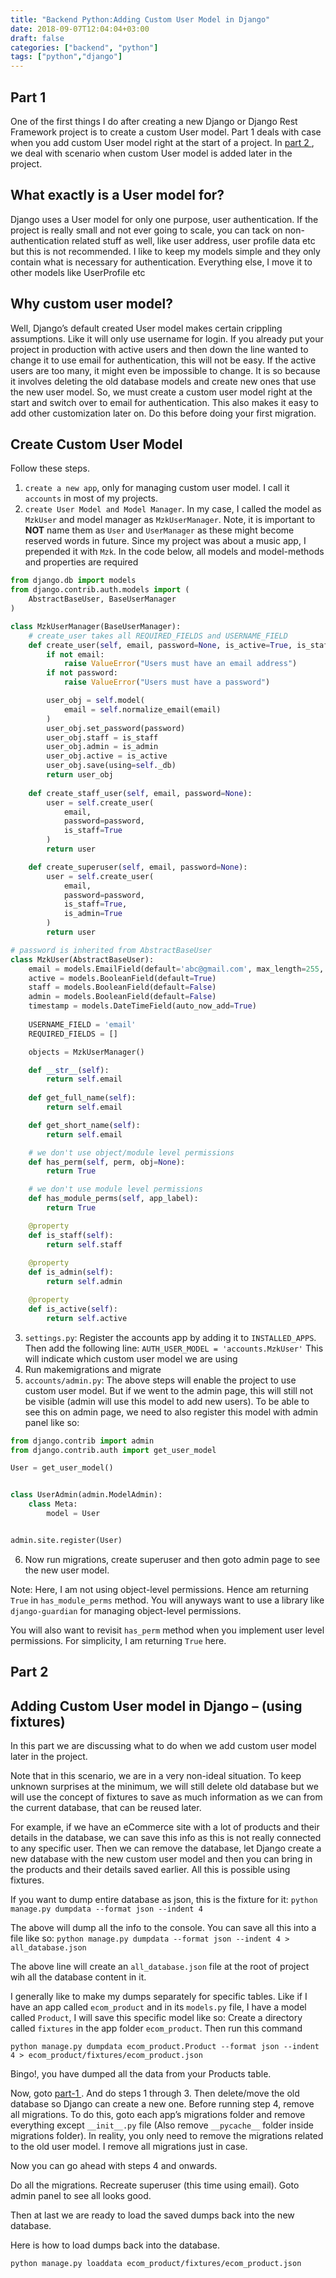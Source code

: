 ```yaml
---
title: "Backend Python:Adding Custom User Model in Django"
date: 2018-09-07T12:04:04+03:00
draft: false 
categories: ["backend", "python"]
tags: ["python","django"]
---
```

## Part 1
One of the first things I do after creating a new Django or Django Rest Framework project is to create a custom User model. Part 1 deals with case when you add custom User model right at the start of a project. In [ part 2 ](#part-2), we deal with scenario when custom User model is added later in the project.

## What exactly is a User model for?
Django uses a User model for only one purpose, user authentication. If the project is really small and not ever going to scale, you can tack on non-authentication related stuff as well, like user address, user profile data etc but this is not recommended. I like to keep my models simple and they only contain what is necessary for authentication. Everything else, I move it to other models like UserProfile etc

## Why custom user model?
Well, Django’s default created User model makes certain crippling assumptions. Like it will only use username for login. If you already put your project in production with active users and then down the line wanted to change it to use email for authentication, this will not be easy. If the active users are too many, it might even be impossible to change. It is so because it involves deleting the old database models and create new ones that use the new user model. So, we must create a custom user model right at the start and switch over to email for authentication. This also makes it easy to add other customization later on. Do this before doing your first migration.

## Create Custom User Model
Follow these steps.

1. `create a new app`, only for managing custom user model. I call it `accounts` in most of my projects.
1. `create User Model and Model Manager`. In my case, I called the model as `MzkUser` and model manager as `MzkUserManager`. Note, it is important to __NOT__ name them as `User` and `UserManager` as these might become reserved words in future. Since my project was about a music app, I prepended it with `Mzk`. In the code below, all models and model-methods and properties are required
```python
from django.db import models
from django.contrib.auth.models import (
    AbstractBaseUser, BaseUserManager
)

class MzkUserManager(BaseUserManager):
    # create_user takes all REQUIRED_FIELDS and USERNAME_FIELD
    def create_user(self, email, password=None, is_active=True, is_staff=False, is_admin=False):
        if not email:
            raise ValueError("Users must have an email address")
        if not password:
            raise ValueError("Users must have a password")

        user_obj = self.model(
            email = self.normalize_email(email)
        )
        user_obj.set_password(password)
        user_obj.staff = is_staff
        user_obj.admin = is_admin
        user_obj.active = is_active
        user_obj.save(using=self._db)
        return user_obj
    
    def create_staff_user(self, email, password=None):
        user = self.create_user(
            email,
            password=password,
            is_staff=True
        )
        return user

    def create_superuser(self, email, password=None):
        user = self.create_user(
            email,
            password=password,
            is_staff=True,
            is_admin=True
        )
        return user

# password is inherited from AbstractBaseUser
class MzkUser(AbstractBaseUser):
    email = models.EmailField(default='abc@gmail.com', max_length=255, unique=True)
    active = models.BooleanField(default=True)
    staff = models.BooleanField(default=False)
    admin = models.BooleanField(default=False)
    timestamp = models.DateTimeField(auto_now_add=True)
    
    USERNAME_FIELD = 'email'
    REQUIRED_FIELDS = []

    objects = MzkUserManager()

    def __str__(self):
        return self.email
    
    def get_full_name(self):
        return self.email

    def get_short_name(self):
        return self.email

    # we don't use object/module level permissions
    def has_perm(self, perm, obj=None):
        return True

    # we don't use module level permissions
    def has_module_perms(self, app_label):
        return True

    @property
    def is_staff(self):
        return self.staff
    
    @property
    def is_admin(self):
        return self.admin

    @property
    def is_active(self):
        return self.active
```
3. `settings.py`: Register the accounts app by adding it to `INSTALLED_APPS`. Then add the following line:
`AUTH_USER_MODEL = 'accounts.MzkUser'`
This will indicate which custom user model we are using
3. Run makemigrations and migrate
3. `accounts/admin.py`: The above steps will enable the project to use custom user model. But if we went to the admin page, this will still not be visible (admin will use this model to add new users). To be able to see this on admin page, we need to also register this model with admin panel like so:
```python
from django.contrib import admin
from django.contrib.auth import get_user_model

User = get_user_model()


class UserAdmin(admin.ModelAdmin):
    class Meta:
        model = User


admin.site.register(User)
```
6. Now run migrations, create superuser and then goto admin page to see the new user model.

Note: Here, I am not using object-level permissions. Hence am returning `True` in `has_module_perms` method. You will anyways want to use a library like `django-guardian` for managing object-level permissions.

You will also want to revisit `has_perm` method when you implement user level permissions. For simplicity, I am returning `True` here.

## Part 2
## Adding Custom User model in Django – (using fixtures)
In this part we are discussing what to do when we add custom user model later in the project.

Note that in this scenario, we are in a very non-ideal situation. To keep unknown surprises at the minimum, we will still delete old database but we will use the concept of fixtures to save as much information as we can from the current database, that can be reused later.

For example, if we have an eCommerce site with a lot of products and their details in the database, we can save this info as this is not really connected to any specific user. Then we can remove the database, let Django create a new database with the new custom user model and then you can bring in the products and their details saved earlier. All this is possible using fixtures.

If you want to dump entire database as json, this is the fixture for it:
`python manage.py dumpdata --format json --indent 4`

The above will dump all the info to the console. You can save all this into a file like so:
`python manage.py dumpdata --format json --indent 4 > all_database.json`

The above line will create an `all_database.json` file at the root of project wih all the database content in it.

I generally like to make my dumps separately for specific tables. Like if I have an app called `ecom_product` and in its `models.py` file, I have a model called `Product`, I will save this specific model like so:
Create a directory called `fixtures` in the app folder `ecom_product`. Then run this command
```shell
python manage.py dumpdata ecom_product.Product --format json --indent 4 > ecom_product/fixtures/ecom_product.json
```
Bingo!, you have dumped all the data from your Products table.

Now, goto [ part-1 ](#part-1). And do steps 1 through 3. Then delete/move the old database so Django can create a new one. Before running step 4, remove all migrations. To do this, goto each app’s migrations folder and remove everything except `__init__.py` file (Also remove `__pycache__` folder inside migrations folder). In reality, you only need to remove the migrations related to the old user model. I remove all migrations just in case.

Now you can go ahead with steps 4 and onwards.

Do all the migrations.
Recreate superuser (this time using email). Goto admin panel to see all looks good.

Then at last we are ready to load the saved dumps back into the new database.

Here is how to load dumps back into the database.
```shell
python manage.py loaddata ecom_product/fixtures/ecom_product.json
```
